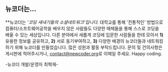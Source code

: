 ## 뉴코더는...

**뉴코더는 *'코딩 새내기들의 소셜네트워크'*입니다.** 대학교를 통해 '전통적인' 방법으로 컴퓨터/소프트웨어공학을 배우지 않은 사람들도 다양한 매체들을 통해 스스로 코딩을 배울 수 있는 세상입니다. 다른 분야에서 새롭게 코딩에 입문한 사람들을 한데 모아서 **1)** 유용한 정보를 공유하고, **2)** 서로 동기부여하고, **3)** 다양한 배경의 뉴코더들과 네트워킹하기 위해 뉴코더를 만들었습니다. 많은 성원과 활동 부탁드립니다. 문의 및 건의사항은 게시판에 적어주시거나, <contact@newcoder.org>로 이메일 주세요. Happy coding.

-뉴코더 개발/운영자 최혁재-
